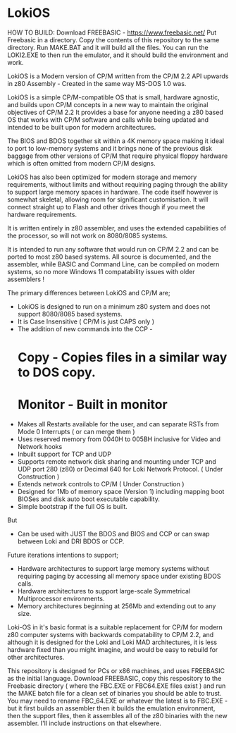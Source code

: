 # LokiOS

HOW TO BUILD: Download FREEBASIC - https://www.freebasic.net/
Put Freebasic in a directory. Copy the contents of this repository to the same directory.
Run MAKE.BAT and it will build all the files. 
You can run the LOKI2.EXE to then run the emulator, and it should build the environment and work.

LokiOS is a Modern version of CP/M written from the CP/M 2.2 API upwards in z80 Assembly - Created in the same way MS-DOS 1.0 was.

LokiOS is a simple CP/M-compatible OS that is small, hardware agnostic, and builds upon CP/M concepts in a new way to maintain the original objectives of CP/M 2.2
It provides a base for anyone needing a z80 based OS that works with CP/M software and calls while being updated and intended to be built upon for modern architectures.

The BIOS and BDOS together sit within a 4K memory space making it ideal to port to low-memory systems and it brings none of the previous disk baggage
  from other versions of CP/M that require physical floppy hardware which is often omitted from modern CP/M designs.

LokiOS has also been optimized for modern storage and memory requirements, without limits and without requiring paging through the ability to support large memory spaces
  in hardware. The code itself however is somewhat skeletal, allowing room for significant customisation. It will connect straight up to Flash and other drives 
  though if you meet the hardware requirements.
  
It is written entirely in z80 assembler, and uses the extended capabilities of the processor, so will not work on 8080/8085 systems. 

It is intended to run any software that would run on CP/M 2.2 and can be ported to most z80 based systems. All source is documented, and the assembler, while BASIC
  and Command Line, can be compiled on modern systems, so no more Windows 11 compatability issues with older assemblers !

The primary differences between LokiOS and CP/M are;
  * LokiOS is designed to run on a minimum z80 system and does not support 8080/8085 based systems.
  * It is Case Insensitive ( CP/M is just CAPS only )
  * The addition of new commands into the CCP -
    # Copy - Copies files in a similar way to DOS copy.
    # Monitor - Built in monitor
  * Makes all Restarts available for the user, and can separate RSTs from Mode 0 Interrupts ( or can merge them )
  * Uses reserved memory from 0040H to 005BH inclusive for Video and Network hooks
  * Inbuilt support for TCP and UDP
  * Supports remote network disk sharing and mounting under TCP and UDP port 280 (z80) or Decimal 640 for Loki Network Protocol. ( Under Construction )
  * Extends network controls to CP/M ( Under Construction )
  * Designed for 1Mb of memory space (Version 1) including mapping boot BIOSes and disk auto boot executable capability.
  * Simple bootstrap if the full OS is built.

But
  * Can be used with JUST the BDOS and BIOS and CCP or can swap between Loki and DRI BDOS or CCP. 

Future iterations intentions to support;
  * Hardware architectures to support large memory systems without requiring paging by accessing all memory space under existing BDOS calls.
  * Hardware architectures to support large-scale Symmetrical Multiprocessor environments.
  * Memory architectures beginning at 256Mb and extending out to any size.
  
Loki-OS in it's basic format is a suitable replacement for CP/M for modern z80 computer systems with backwards compatability to CP/M 2.2, and although it is designed for the Loki and Loki MAD architectures, it is less hardware fixed than you might imagine, and would be easy to rebuild for other architectures.

This repository is designed for PCs or x86 machines, and uses FREEBASIC as the initial language. Download FREEBASIC, copy this respository to the Freebasic directory ( where the FBC.EXE or FBC64.EXE files exist ) and run the MAKE batch file for a clean set of binaries you should be able to trust. You may need to rename FBC_64.EXE or whatever the latest is to FBC.EXE - but it first builds an assembler then it builds the emulation environment, then the support files, then it assembles all of the z80 binaries with the new assembler.  I'll include instructions on that elsewhere. 
